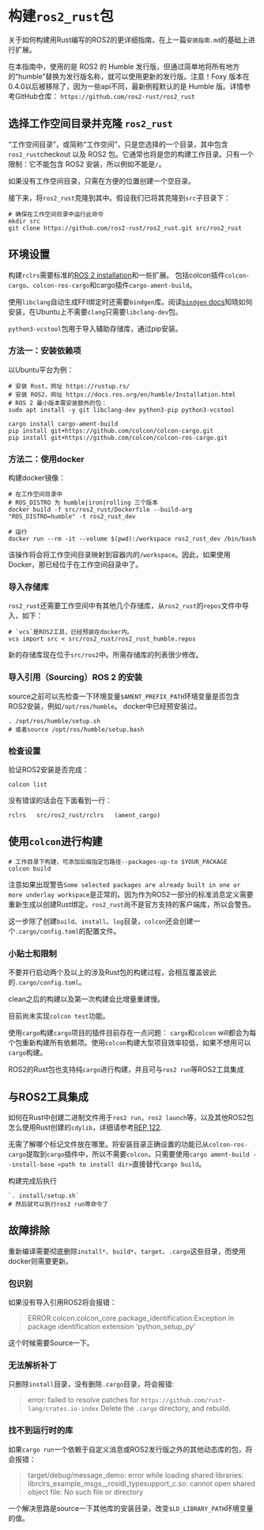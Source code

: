 # 构建`ros2_rust`包

关于如何构建用Rust编写的ROS2的更详细指南，在上一篇`安装指南.md`的基础上进行扩展。

在本指南中，使用的是 ROS2 的 Humble 发行版，但通过简单地将所有地方的“humble”替换为发行版名称，就可以使用更新的发行版。注意！Foxy 版本在0.4.0以后被移除了，因为一些api不同，最新例程默认的是 Humble 版。详情参考GitHub仓库： `https://github.com/ros2-rust/ros2_rust`


## 选择工作空间目录并克隆 `ros2_rust`

“工作空间目录”，或简称“工作空间”，只是您选择的一个目录，其中包含`ros2_rust`checkout 以及 ROS2 包。它通常也将是您的构建工作目录。只有一个限制：它不能包含 ROS2 安装，所以例如不能是`/`。

如果没有工作空间目录，只需在方便的位置创建一个空目录。

接下来，将`ros2_rust`克隆到其中。假设我们已将其克隆到`src`子目录下：

```shell
# 确保在工作空间目录中运行此命令
mkdir src
git clone https://github.com/ros2-rust/ros2_rust.git src/ros2_rust
```


## 环境设置

构建`rclrs`需要标准的[ROS 2 installation](https://docs.ros.org/en/humble/Installation.html)和一些扩展。
包括colcon插件`colcon-cargo`、`colcon-ros-cargo`和cargo插件`cargo-ament-build`。

使用`libclang`自动生成FFI绑定时还需要`bindgen`库。阅读[`bindgen` docs](https://rust-lang.github.io/rust-bindgen/requirements.html)知晓如何安装，在Ubuntu上不需要`clang`只需要`libclang-dev`包。

`python3-vcstool`包用于导入辅助存储库，通过pip安装。


### 方法一：安装依赖项

以Ubuntu平台为例：

```shell
# 安装 Rust，网址 https://rustup.rs/
# 安装 ROS2，网址 https://docs.ros.org/en/humble/Installation.html
# ROS 2 最小版本需安装额外的包：
sudo apt install -y git libclang-dev python3-pip python3-vcstool

cargo install cargo-ament-build
pip install git+https://github.com/colcon/colcon-cargo.git
pip install git+https://github.com/colcon/colcon-ros-cargo.git
```

### 方法二：使用docker

构建docker镜像：

```shell
# 在工作空间目录中
# ROS_DISTRO 为 humble|iron|rolling 三个版本
docker build -f src/ros2_rust/Dockerfile --build-arg "ROS_DISTRO=humble" -t ros2_rust_dev

# 运行
docker run --rm -it --volume $(pwd):/workspace ros2_rust_dev /bin/bash
```

该操作将会将工作空间目录映射到容器内的`/workspace`。因此，如果使用 Docker，那已经位于在工作空间目录中了。


### 导入存储库

`ros2_rust`还需要工作空间中有其他几个存储库，从`ros2_rust`的`repos`文件中导入，如下：

```shell
# `vcs`是ROS2工具，已经预装在docker内。
vcs import src < src/ros2_rust/ros2_rust_humble.repos
```

新的存储库现在位于`src/ros2`中。所需存储库的列表很少修改。


### 导入引用（Sourcing）ROS 2 的安装

source之前可以先检查一下环境变量`$AMENT_PREFIX_PATH`环境变量是否包含ROS2安装，例如`/opt/ros/humble`。
docker中已经预安装过。

```shell
. /opt/ros/humble/setup.sh
# 或者source /opt/ros/humble/setup.bash
```

### 检查设置

验证ROS2安装是否完成：

```shell
colcon list
```

没有错误的话会在下面看到一行：

```
rclrs   src/ros2_rust/rclrs   (ament_cargo)
```


## 使用`colcon`进行构建

```shell
# 工作目录下构建，可添加后缀指定包路径--packages-up-to $YOUR_PACKAGE
colcon build
```

注意如果出现警告`Some selected packages are already built in one or more underlay workspace`是正常的。因为作为ROS2一部分的标准消息定义需要重新生成以创建Rust绑定。`ros2_rust`尚不是官方支持的客户端库，所以会警告。

这一步除了创建`build`、`install`、`log`目录，`colcon`还会创建一个`.cargo/config.toml`的配置文件。


### 小贴士和限制

不要并行启动两个及以上的涉及Rust包的构建过程，会相互覆盖彼此的`.cargo/config.toml`。

clean之后的构建以及第一次构建会比增量重建慢。

目前尚未实现`colcon test`功能。

使用`cargo`构建`cargo`项目的插件目前存在一点问题：
`cargo`和`colcon` will都会为每个包重新构建所有依赖项。使用`colcon`构建大型项目效率较低，如果不想用可以`cargo`构建。

ROS2的Rust包也支持纯`cargo`进行构建，并且可与`ros2 run`等ROS2工具集成


## 与ROS2工具集成

如何在Rust中创建二进制文件用于`ros2 run`，`ros2 launch`等，以及其他ROS2包怎么使用Rust创建的`cdylib`，详细请参考[REP 122](https://www.ros.org/reps/rep-0122.html).

无需了解哪个标记文件放在哪里。将安装目录正确设置的功能已从`colcon-ros-cargo`提取到`cargo`插件中，所以不需要`colcon`，只需要使用`cargo ament-build --install-base <path to install dir>`直接替代`cargo build`。

构建完成后执行

```shell
`. install/setup.sh`
# 然后就可以执行ros2 run等命令了
```

## 故障排除

重新编译需要彻底删除`install*`、`build*`、`target`、`.cargo`这些目录，而使用docker则需要更新。


### 包识别

如果没有导入引用ROS2将会报错：

> ERROR:colcon.colcon_core.package_identification:Exception in package identification extension 'python_setup_py'

这个时候需要Source一下。


### 无法解析补丁

只删除`install`目录，没有删除`.cargo`目录，将会报错:

> error: failed to resolve patches for `https://github.com/rust-lang/crates.io-index`
Delete the `.cargo` directory, and rebuild.


### 找不到运行时的库

如果`cargo run`一个依赖于自定义消息或ROS2发行版之外的其他动态库的包，将会报错：

> target/debug/message_demo: error while loading shared libraries: librclrs_example_msgs__rosidl_typesupport_c.so: cannot open shared object file: No such file or directory

一个解决思路是source一下其他库的安装目录，改变`$LD_LIBRARY_PATH`环境变量的值。